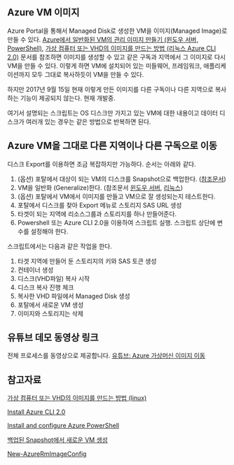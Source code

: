 ## Azure VM 이미지 
Azure Portal을 통해서 Managed Disk로 생성한 VM을 이미지(Managed Image)로 만들 수 있다. [Azure에서 일반화된 VM의 관리 이미지 만들기 (윈도우 서버, PowerShell)](https://docs.microsoft.com/ko-kr/azure/virtual-machines/windows/capture-image-resource), [가상 컴퓨터 또는 VHD의 이미지를 만드는 방법 (리눅스 Azure CLI 2.0)](https://docs.microsoft.com/ko-kr/azure/virtual-machines/linux/capture-image) 문서를 참조하면 이미지를 생성할 수 있고 같은 구독과 지역에서 그 이미지로 다시 VM을 만들 수 있다. 이렇게 하면 VM에 설치되어 있는 미들웨어, 프레임워크, 애플리케이션까지 모두 그대로 복사하듯이 VM을 만들 수 있다. 

하지만 2017년 9월 15일 현재 이렇게 만든 이미지를 다른 구독이나 다른 지역으로 복사하는 기능이 제공되지 않는다. 현재 개발중.

여기서 설명되는 스크립트는 OS 디스크만 가지고 있는 VM에 대한 내용이고 데이터 디스크가 여러개 있는 경우는 같은 방법으로 반복하면 된다. 

## Azure VM을 그대로 다른 지역이나 다른 구독으로 이동 
디스크 Export를 이용하면 조금 복잡하지만 가능하다. 순서는 아래와 같다. 

1. (옵션) 포탈에서 대상이 되는 VM의 디스크를 Snapshot으로 백업한다. ([참조문서](https://docs.microsoft.com/ko-kr/azure/virtual-machines/windows/snapshot-copy-managed-disk))
1. VM을 일반화 (Generalize)한다. (참조문서 [윈도우 서버](https://docs.microsoft.com/ko-kr/azure/virtual-machines/windows/capture-image-resource), [리눅스](https://docs.microsoft.com/ko-kr/azure/virtual-machines/linux/capture-image))
1. (옵션) 포탈에서 VM에서 이미지를 만들고 VM으로 잘 생성되는지 테스트한다. 
1. 포탈에서 디스크를 찾아 Export 메뉴로 스토리지 SAS URL 생성
1. 타겟이 되는 지역에 리소스그룹과 스토리지를 하나 만들어준다. 
1. Powershell 또는 Azure CLI 2.0을 이용하여 스크립트 실행. 스크립트 상단에 변수를 설정해야 한다. 

스크립트에서는 다음과 같은 작업을 한다. 
1. 타겟 지역에 만들어 둔 스토리지의 키와 SAS 토큰 생성 
1. 컨테이너 생성 
1. 디스크(VHD파일) 복사 시작 
1. 디스크 복사 진행 체크 
1. 복사한 VHD 파일에서 Managed Disk 생성 
1. 포탈에서 새로운 VM 생성 
1. 이미지와 스토리지는 삭제

## 유튜브 데모 동영상 링크 
전체 프로세스를 동영상으로 제공합니다. 
[유튜브: Azure 가상머신 이미지 이동](https://www.youtube.com/watch?v=5n4256-z16o)

## 참고자료 

[가상 컴퓨터 또는 VHD의 이미지를 만드는 방법 (linux)](https://docs.microsoft.com/ko-kr/azure/virtual-machines/linux/capture-image)

[Install Azure CLI 2.0](https://docs.microsoft.com/ko-kr/cli/azure/install-azure-cli?view=azure-cli-latest)

[Install and configure Azure PowerShell](https://docs.microsoft.com/ko-kr/powershell/azure/install-azurerm-ps?view=azurermps-4.4.0)

[백업된 Snapshot에서 새로운 VM 생성](https://github.com/ilseokoh/azuresnapshot2vm)

[New-AzureRmImageConfig](https://docs.microsoft.com/en-us/powershell/module/azurerm.compute/new-azurermimageconfig?view=azurermps-4.4.0)